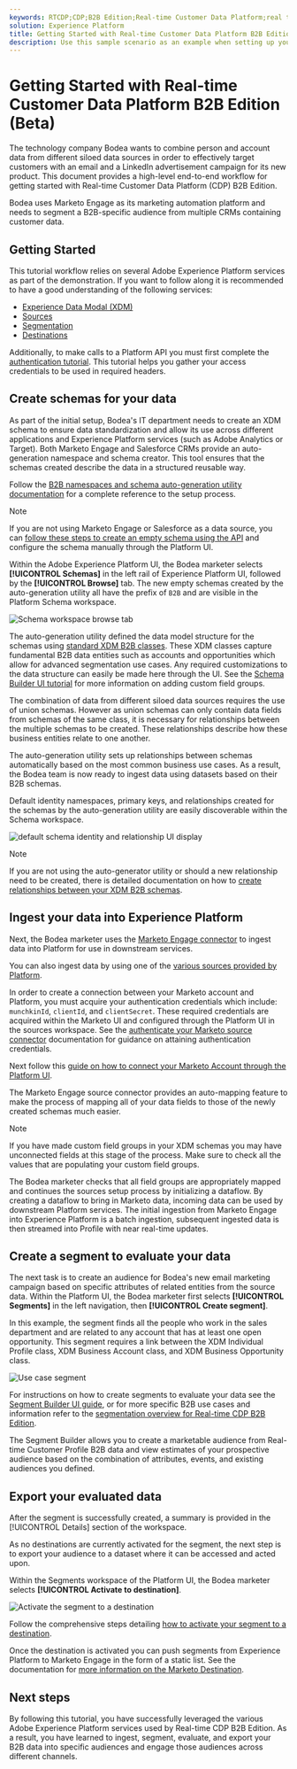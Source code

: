 ```yaml
---
keywords: RTCDP;CDP;B2B Edition;Real-time Customer Data Platform;real time customer data platform;real time cdp;b2b;cdp
solution: Experience Platform
title: Getting Started with Real-time Customer Data Platform B2B Edition (Beta)
description: Use this sample scenario as an example when setting up your implementation of Real-time Customer Data Platform B2B Edition.
---
```

# Getting Started with Real-time Customer Data Platform B2B Edition (Beta)

The technology company Bodea wants to combine person and account data from different siloed data sources in order to effectively target customers with an email and a LinkedIn advertisement campaign for its new product. This document provides a high-level end-to-end workflow for getting started with Real-time Customer Data Platform (CDP) B2B Edition.

Bodea uses Marketo Engage as its marketing automation platform and needs to segment a B2B-specific audience from multiple CRMs containing customer data.

## Getting Started

This tutorial workflow relies on several Adobe Experience Platform services as part of the demonstration. If you want to follow along it is recommended to have a good understanding of the following services:

- [Experience Data Modal (XDM)](../xdm/home.md)
- [Sources](../sources/home.md)
- [Segmentation](../segmentation/home.md)
- [Destinations](../destinations/home.md)

Additionally, to make calls to a Platform API you must first complete the [authentication tutorial](https://www.adobe.com/go/platform-api-authentication-en). This tutorial helps you gather your access credentials to be used in required headers.

## Create schemas for your data

As part of the initial setup, Bodea's IT department needs to create an XDM schema to ensure data standardization and allow its use across different applications and Experience Platform services (such as Adobe Analytics or Target). Both Marketo Engage and Salesforce CRMs provide an auto-generation namespace and schema creator. This tool ensures that the schemas created describe the data in a structured reusable way. 

Follow the [B2B namespaces and schema auto-generation utility documentation](../sources/connectors/adobe-applications/marketo/marketo-namespaces.md) for a complete reference to the setup process.

>[!NOTE]
> 
>If you are not using Marketo Engage or Salesforce as a data source, you can [follow these steps to create an empty schema using the API](https://experienceleague.adobe.com/docs/platform-learn/getting-started-for-data-architects-and-data-engineers/model-data-in-schemas.html%3Flang%3Dko#create-crm-schema-via-api) and configure the schema manually through the Platform UI.

Within the Adobe Experience Platform UI, the Bodea marketer selects **[!UICONTROL Schemas]** in the left rail of Experience Platform UI, followed by the **[!UICONTROL Browse]** tab. The new empty schemas created by the auto-generation utility all have the prefix of `B2B` and are visible in the Platform Schema workspace.

![Schema workspace browse tab](./assets/b2b-tutorial/empty-b2b-schemas.png)

The auto-generation utility defined the data model structure for the schemas using [standard XDM B2B classes](https://experienceleague.adobe.com/docs/experience-platform/xdm/classes/b2b/business-account.html). These XDM classes capture fundamental B2B data entities such as accounts and opportunities which allow for advanced segmentation use cases. Any required customizations to the data structure can easily be made here through the UI. See the [Schema Builder UI tutorial](../xdm/tutorials/create-schema-ui.md) for more information on adding custom field groups.

The combination of data from different siloed data sources requires the use of union schemas. However as union schemas can only contain data fields from schemas of the same class, it is necessary for relationships between the multiple schemas to be created. These relationships describe how these business entities relate to one another.

The auto-generation utility sets up relationships between schemas automatically based on the most common business use cases. As a result, the Bodea team is now ready to ingest data using datasets based on their B2B schemas.

Default identity namespaces, primary keys, and relationships created for the schemas by the auto-generation utility are easily discoverable within the Schema workspace.

![default schema identity and relationship UI display](./assets/b2b-tutorial/schema-identity-relationship.png)

>[!NOTE]
> 
>If you are not using the auto-generator utility or should a new relationship need to be created, there is detailed documentation on how to [create relationships between your XDM B2B schemas](../xdm/tutorials/relationship-b2b.md).

## Ingest your data into Experience Platform

Next, the Bodea marketer uses the [Marketo Engage connector](../sources/connectors/adobe-applications/marketo/marketo.md) to ingest data into Platform for use in downstream services.

You can also ingest data by using one of the [various sources provided by Platform](../sources/home.md).

In order to create a connection between your Marketo account and Platform, you must acquire your authentication credentials which include: `munchkinId`, `clientId`, and  `clientSecret`. These required credentials are acquired within the Marketo UI and configured through the Platform UI in the sources workspace. See the [authenticate your Marketo source connector](../sources/connectors/adobe-applications/marketo/marketo-auth.md) documentation for guidance on attaining authentication credentials. 

Next follow this [guide on how to connect your Marketo Account through the Platform UI](../sources/tutorials/ui/create/adobe-applications/marketo.md).

The Marketo Engage source connector provides an auto-mapping feature to make the process of mapping all of your data fields to those of the newly created schemas much easier. 

>[!NOTE]
> 
>If you have made custom field groups in your XDM schemas you may have unconnected fields at this stage of the process. Make sure to check all the values that are populating your custom field groups.

The Bodea marketer checks that all field groups are appropriately mapped and continues the sources setup process by initializing a dataflow. By creating a dataflow to bring in Marketo data, incoming data can be used by downstream Platform services. The initial ingestion from Marketo Engage into Experience Platform is a batch ingestion, subsequent ingested data is then streamed into Profile with near real-time updates.

## Create a segment to evaluate your data

The next task is to create an audience for Bodea's new email marketing campaign based on specific attributes of related entities from the source data. Within the Platform UI, the Bodea marketer first selects **[!UICONTROL Segments]** in the left navigation, then **[!UICONTROL Create segment]**.

In this example, the segment finds all the people who work in the sales department and are related to any account that has at least one open opportunity. This segment requires a link between the XDM Individual Profile class, XDM Business Account class, and XDM Business Opportunity class.

![Use case segment](./assets/b2b-tutorial/use-case-segment.png) 

For instructions on how to create segments to evaluate your data see the [Segment Builder UI guide](../segmentation/ui/segment-builder.md), or for more specific B2B use cases and information refer to the [segmentation overview for Real-time CDP B2B Edition](./segmentation/b2b.md).

The Segment Builder allows you to create a marketable audience from Real-time Customer Profile B2B data and view estimates of your prospective audience based on the combination of attributes, events, and existing audiences you defined. 

## Export your evaluated data

After the segment is successfully created, a summary is provided in the [!UICONTROL Details] section of the workspace. 

As no destinations are currently activated for the segment, the next step is to export your audience to a dataset where it can be accessed and acted upon.

Within the Segments workspace of the Platform UI, the Bodea marketer selects **[!UICONTROL Activate to destination]**.

![Activate the segment to a destination](./assets/b2b-tutorial/activate-to-destination.png)

Follow the comprehensive steps detailing [how to activate your segment to a destination](https://experienceleague.adobe.com/docs/marketo/using/product-docs/core-marketo-concepts/smart-lists-and-static-lists/static-lists/push-an-adobe-experience-cloud-segment-to-a-marketo-static-list.html). 

Once the destination is activated you can push segments from Experience Platform to Marketo Engage in the form of a static list. See the documentation for [more information on the Marketo Destination](https://experienceleague.adobe.com/docs/experience-platform/destinations/catalog/adobe/marketo-engage.html).

## Next steps

By following this tutorial, you have successfully leveraged the various Adobe Experience Platform services used by Real-time CDP B2B Edition. As a result, you have learned to ingest, segment, evaluate, and export your B2B data into specific audiences and engage those audiences across different channels. 
